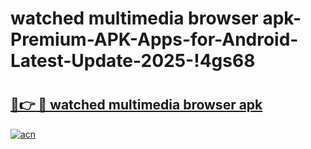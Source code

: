 # watched multimedia browser apk-Premium-APK-Apps-for-Android-Latest-Update-2025-!4gs68

# <h2><a href="https://googleone.com">🔗👉 🔴 watched multimedia browser apk</a></h2>

[![acn](https://github.com/user-attachments/assets/0f9c940e-d8b0-45ae-aac7-cd30a18b3e1c)](https://googleone.com)

